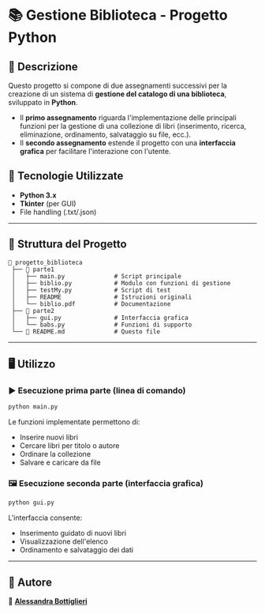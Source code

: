 # 📚 Gestione Biblioteca - Progetto Python

## 📖 Descrizione
Questo progetto si compone di due assegnamenti successivi per la creazione di un sistema di **gestione del catalogo di una biblioteca**, sviluppato in **Python**. 

- Il **primo assegnamento** riguarda l'implementazione delle principali funzioni per la gestione di una collezione di libri (inserimento, ricerca, eliminazione, ordinamento, salvataggio su file, ecc.).
- Il **secondo assegnamento** estende il progetto con una **interfaccia grafica** per facilitare l'interazione con l'utente.

## 🚀 Tecnologie Utilizzate
- **Python 3.x**
- **Tkinter** (per GUI)
- File handling (.txt/.json)

---

## 📂 Struttura del Progetto
```
📁 progetto_biblioteca
 ├── 📁 parte1
 │   ├── main.py              # Script principale
 │   ├── biblio.py            # Modulo con funzioni di gestione
 │   ├── testMy.py            # Script di test
 │   ├── README               # Istruzioni originali
 │   └── biblio.pdf           # Documentazione
 ├── 📁 parte2
 │   ├── gui.py               # Interfaccia grafica
 │   └── babs.py              # Funzioni di supporto
 └── 📄 README.md              # Questo file
```

---

## 🖥️ Utilizzo
### ▶️ Esecuzione prima parte (linea di comando)
```bash
python main.py
```

Le funzioni implementate permettono di:
- Inserire nuovi libri
- Cercare libri per titolo o autore
- Ordinare la collezione
- Salvare e caricare da file

### 🖼️ Esecuzione seconda parte (interfaccia grafica)
```bash
python gui.py
```

L'interfaccia consente:
- Inserimento guidato di nuovi libri
- Visualizzazione dell'elenco
- Ordinamento e salvataggio dei dati

---

## 📝 Autore
👤 **[Alessandra Bottiglieri](https://www.linkedin.com/in/alessandra-bottiglieri-2a6916177)**

